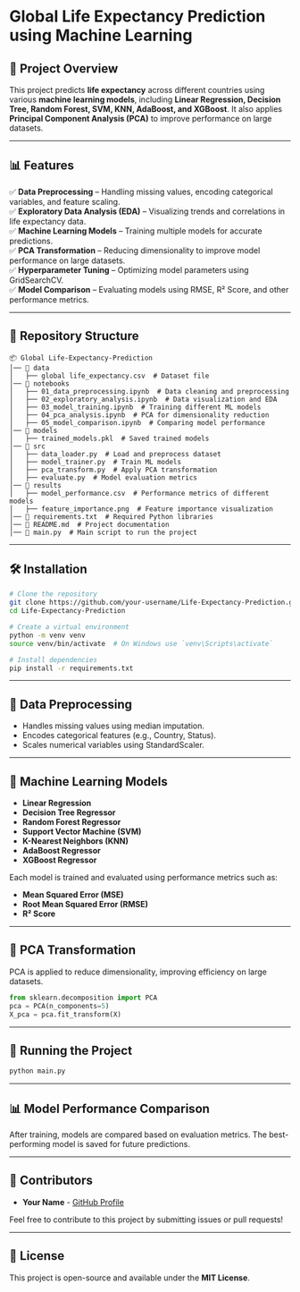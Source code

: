# Global Life Expectancy Prediction using Machine Learning

## 📌 Project Overview
This project predicts **life expectancy** across different countries using various **machine learning models**, including **Linear Regression, Decision Tree, Random Forest, SVM, KNN, AdaBoost, and XGBoost**. It also applies **Principal Component Analysis (PCA)** to improve performance on large datasets.

---

## 📊 Features
✅ **Data Preprocessing** – Handling missing values, encoding categorical variables, and feature scaling.  
✅ **Exploratory Data Analysis (EDA)** – Visualizing trends and correlations in life expectancy data.  
✅ **Machine Learning Models** – Training multiple models for accurate predictions.  
✅ **PCA Transformation** – Reducing dimensionality to improve model performance on large datasets.  
✅ **Hyperparameter Tuning** – Optimizing model parameters using GridSearchCV.  
✅ **Model Comparison** – Evaluating models using RMSE, R² Score, and other performance metrics.  

---

## 📂 Repository Structure
```
📦 Global Life-Expectancy-Prediction
│── 📂 data
│   ├── global life_expectancy.csv  # Dataset file
│── 📂 notebooks
│   ├── 01_data_preprocessing.ipynb  # Data cleaning and preprocessing
│   ├── 02_exploratory_analysis.ipynb  # Data visualization and EDA
│   ├── 03_model_training.ipynb  # Training different ML models
│   ├── 04_pca_analysis.ipynb  # PCA for dimensionality reduction
│   ├── 05_model_comparison.ipynb  # Comparing model performance
│── 📂 models
│   ├── trained_models.pkl  # Saved trained models
│── 📂 src
│   ├── data_loader.py  # Load and preprocess dataset
│   ├── model_trainer.py  # Train ML models
│   ├── pca_transform.py  # Apply PCA transformation
│   ├── evaluate.py  # Model evaluation metrics
│── 📂 results
│   ├── model_performance.csv  # Performance metrics of different models
│   ├── feature_importance.png  # Feature importance visualization
│── 📜 requirements.txt  # Required Python libraries
│── 📜 README.md  # Project documentation
│── 📜 main.py  # Main script to run the project
```

---

## 🛠 Installation
```bash
# Clone the repository
git clone https://github.com/your-username/Life-Expectancy-Prediction.git
cd Life-Expectancy-Prediction

# Create a virtual environment
python -m venv venv
source venv/bin/activate  # On Windows use `venv\Scripts\activate`

# Install dependencies
pip install -r requirements.txt
```

---

## 🔄 Data Preprocessing
- Handles missing values using median imputation.
- Encodes categorical features (e.g., Country, Status).
- Scales numerical variables using StandardScaler.

---

## 🤖 Machine Learning Models
- **Linear Regression**
- **Decision Tree Regressor**
- **Random Forest Regressor**
- **Support Vector Machine (SVM)**
- **K-Nearest Neighbors (KNN)**
- **AdaBoost Regressor**
- **XGBoost Regressor**

Each model is trained and evaluated using performance metrics such as:
- **Mean Squared Error (MSE)**
- **Root Mean Squared Error (RMSE)**
- **R² Score**

---

## 🎯 PCA Transformation
PCA is applied to reduce dimensionality, improving efficiency on large datasets. 

```python
from sklearn.decomposition import PCA
pca = PCA(n_components=5)
X_pca = pca.fit_transform(X)
```

---

## 🚀 Running the Project
```bash
python main.py
```

---

## 📊 Model Performance Comparison
After training, models are compared based on evaluation metrics. The best-performing model is saved for future predictions.

---

## 📌 Contributors
- **Your Name** - [GitHub Profile](https://github.com/your-username)

Feel free to contribute to this project by submitting issues or pull requests!

---

## 📜 License
This project is open-source and available under the **MIT License**.
